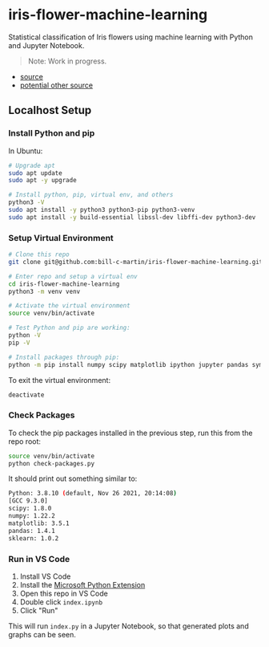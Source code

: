 # iris-flower-machine-learning

Statistical classification of Iris flowers using machine learning with Python and Jupyter Notebook.

> Note: Work in progress.

- [source](https://machinelearningmastery.com/machine-learning-in-python-step-by-step/)
- [potential other source](https://medium.com/gft-engineering/start-to-learn-machine-learning-with-the-iris-flower-classification-challenge-4859a920e5e3)

## Localhost Setup

### Install Python and pip

In Ubuntu:

```bash
# Upgrade apt
sudo apt update
sudo apt -y upgrade

# Install python, pip, virtual env, and others
python3 -V
sudo apt install -y python3 python3-pip python3-venv
sudo apt install -y build-essential libssl-dev libffi-dev python3-dev
```

### Setup Virtual Environment

```bash
# Clone this repo
git clone git@github.com:bill-c-martin/iris-flower-machine-learning.git

# Enter repo and setup a virtual env
cd iris-flower-machine-learning
python3 -m venv venv

# Activate the virtual environment
source venv/bin/activate

# Test Python and pip are working:
python -V
pip -V

# Install packages through pip:
python -m pip install numpy scipy matplotlib ipython jupyter pandas sympy nose sklearn
```

To exit the virtual environment:

```bash
deactivate
```

### Check Packages

To check the pip packages installed in the previous step, run this from the repo root:

```bash
source venv/bin/activate
python check-packages.py
```

It should print out something similar to:

```bash
Python: 3.8.10 (default, Nov 26 2021, 20:14:08)
[GCC 9.3.0]
scipy: 1.8.0
numpy: 1.22.2
matplotlib: 3.5.1
pandas: 1.4.1
sklearn: 1.0.2
```

### Run in VS Code

1. Install VS Code
2. Install the [Microsoft Python Extension](https://marketplace.visualstudio.com/items?itemName=ms-python.python)
3. Open this repo in VS Code
4. Double click `index.ipynb`
5. Click "Run"

This will run `index.py` in a Jupyter Notebook, so that generated plots and graphs can be seen.

